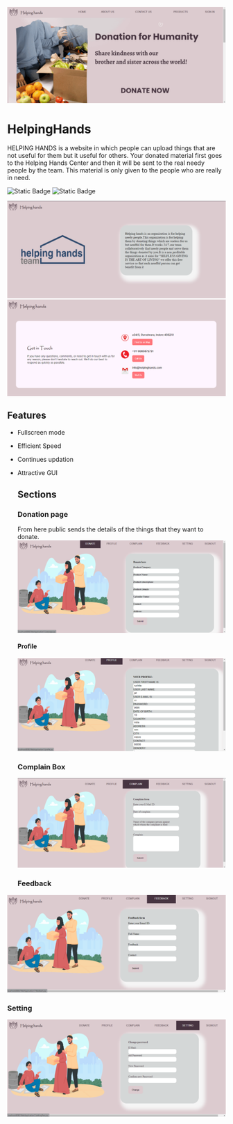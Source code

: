 ![j1](https://github.com/poojajat/Helping-Hands/blob/master/H11.png)
# HelpingHands
HELPING HANDS is a website in which people can upload things that are not useful for them but it useful for others.
Your donated material first goes to the Helping Hands Center and then it will be sent to the real needy people by the team. This material is only given to the people who are really in need.

![Static Badge](https://img.shields.io/badge/Frontend-HTML%2CCSS%2CJava%20script-brightgreen)
![Static Badge](https://img.shields.io/badge/Backtend-Advance%20Java-brightgreen)

![j1](https://github.com/poojajat/Helping-Hands/blob/master/H0.png)
![j1](https://github.com/poojajat/Helping-Hands/blob/master/H2.png)

## Features
- Fullscreen mode
- Efficient Speed
- Continues updation
- Attractive GUI

  ## Sections
  ### Donation page
  From here public sends the details of the things that they want to donate. 
  ![j1](https://github.com/poojajat/Helping-Hands/blob/master/H4.png)

  #### Profile
   ![j1](https://github.com/poojajat/Helping-Hands/blob/master/H5.png)

  ### Complain Box
   ![j1](https://github.com/poojajat/Helping-Hands/blob/master/H6.png)

  ### Feedback
 ![j1](https://github.com/poojajat/Helping-Hands/blob/master/H7.png)

 ### Setting
  ![j1](https://github.com/poojajat/Helping-Hands/blob/master/H8.png)
  
